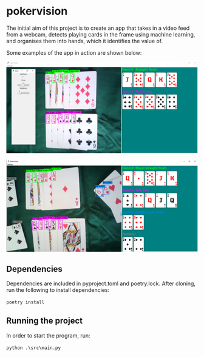 # pokervision

The initial aim of this project is to create an app that takes in a video feed from a webcam, detects playing cards in the frame using machine learning, and organises them into hands, which it identifies the value of.

Some examples of the app in action are shown below:

![image](sample.png)

![image](sample2.png)

## Dependencies

Dependencies are included in pyproject.toml and poetry.lock. After cloning, run the following to install dependencies:

``poetry install``

## Running the project

In order to start the program, run:

``python .\src\main.py``